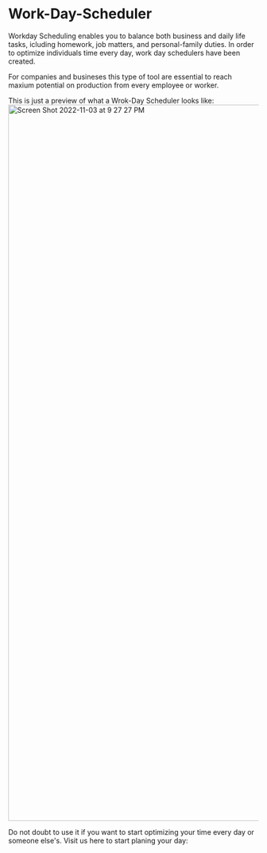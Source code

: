 # Work-Day-Scheduler
Workday Scheduling enables you to balance both business and daily life tasks, icluding homework, job matters, and personal-family duties. In order to optimize individuals time every day, work day schedulers have been created. 

For companies and busineses this type of tool are essential to reach maxium potential on production from every employee or worker.

This is just a preview of what a Wrok-Day Scheduler looks like:
<img width="1440" alt="Screen Shot 2022-11-03 at 9 27 27 PM" src="https://user-images.githubusercontent.com/111701536/199865574-e8a671db-2f7b-4cb2-afcf-4fd301f07c3f.png">



Do not doubt to use it if you want to start optimizing your time every day or someone else's. Visit us here to start planing your day:
